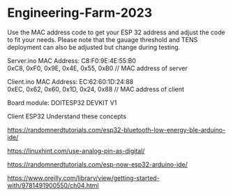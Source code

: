 # Engineering-Farm-2023

Use the MAC address code to get your ESP 32 address and adjust the code to fit your needs.
Please note that the gauage threshold and TENS deployment can also be adjusted but change during testing.

Server.ino
MAC Address: C8:F0:9E:4E:55:B0  
0xC8, 0xF0, 0x9E, 0x4E, 0x55, 0xB0 // MAC address of server 

Client.ino
MAC Address: EC:62:60:1D:24:88    
0xEC, 0x62, 0x60, 0x1D, 0x24, 0x88 // MAC address of client


Board module: DOITESP32 DEVKIT V1 

Client ESP32 Understand these concepts

https://randomnerdtutorials.com/esp32-bluetooth-low-energy-ble-arduino-ide/

https://linuxhint.com/use-analog-pin-as-digital/

https://randomnerdtutorials.com/esp-now-esp32-arduino-ide/

https://www.oreilly.com/library/view/getting-started-with/9781491900550/ch04.html
